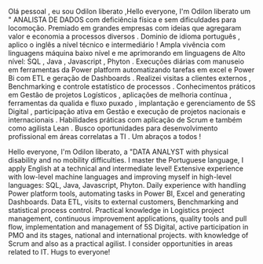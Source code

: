 Olá pessoal , eu sou Odilon liberato ,Hello everyone, I'm Odilon liberato um " ANALISTA DE DADOS com deficiência física e sem dificuldades para locomoção. 
Premiado em grandes empresas com ideias que agregaram valor e economia a processos diversos .
Dominio de idioma português , aplico o inglês a nível técnico e intermediário !
Ampla vivência com linguagens máquina baixo nível e me aprimorando em linguagens de Alto nível: SQL , Java , Javascript , Phyton .
Execuções diárias com manuseio em ferramentas da Power platform automatizando tarefas em excel e Power Bi com ETL e geração de Dashboards .
Realizei visitas a clientes externos , Benchmarking e controle estatístico de processos .
Conhecimentos práticos em Gestão de projetos Logísticos , aplicações de melhoria contínua , ferramentas da qualida e fluxo puxado , 
implantação e gerenciamento de 5S Digital , participação ativa em Gestão e execução de projetos nacionais e internacionais .
Habilidades práticas com aplicação de Scrum e também como agilista Lean .
Busco oportunidades para desenvolvimento profissional em áreas correlatas a TI .
Um abraços a todos !

Hello everyone, I'm Odilon liberato, a "DATA ANALYST with physical disability and no mobility difficulties.
I master the Portuguese language, I apply English at a technical and intermediate level!
Extensive experience with low-level machine languages ​​and improving myself in high-level languages: SQL, Java, Javascript, Phyton.
Daily experience with handling Power platform tools, automating tasks in Power BI, Excel and generating Dashboards.
Data ETL, visits to external customers, Benchmarking and statistical process control.
Practical knowledge in Logistics project management, continuous improvement applications, quality tools and pull flow,
implementation and management of 5S Digital, active participation in PMO and its stages, national and international projects.
with knowledge of Scrum and also as a practical agilist.
I consider opportunities in areas related to IT.
Hugs to everyone!
